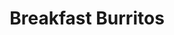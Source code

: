---
title: "Breakfast Burritos"
price: "$13"
category: "Breakfast"
img: ""
desc: "Chorizo, bacon, ham,or sausage"
---